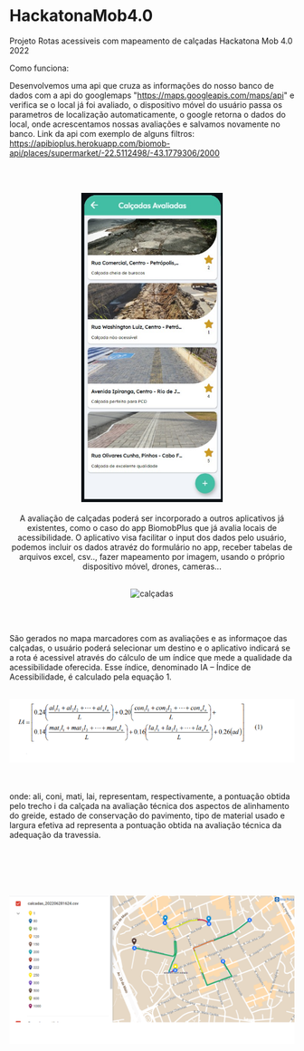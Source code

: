 # HackatonaMob4.0
Projeto Rotas acessiveis com mapeamento de calçadas Hackatona Mob 4.0 2022

Como funciona:

Desenvolvemos uma api que cruza as informações do nosso banco de dados  com a api do googlemaps "https://maps.googleapis.com/maps/api" e verifica se o local já foi avaliado, o dispositivo móvel do usuário passa os parametros de localização automaticamente, o google retorna o dados do local, onde acrescentamos nossas avaliações e salvamos novamente no banco.
Link da api com exemplo de alguns filtros:
https://apibioplus.herokuapp.com/biomob-api/places/supermarket/-22.5112498/-43.1779306/2000

<br>
</br>

<p align="center">
  <img width="250px" src="assets/avaliacoes.jpeg" alt="avaliacao"/>
</>

<br>
</br>
A avaliação de calçadas poderá ser incorporado a outros aplicativos já existentes, como o caso do app BiomobPlus que já avalia locais de acessibilidade.
O aplicativo visa facilitar o input dos dados pelo usuário, podemos incluir os dados atravéz do formulário no app, receber tabelas de arquivos excel, csv.., fazer mapeamento por imagem, usando o próprio dispositivo móvel, drones, cameras...
<br>
</br>

<p align="center">
  <img width="250px" src="calçadas.jpeg" alt="calçadas"/>
</p>
<br>
</br>

São gerados no mapa marcadores com as avaliações e as informaçoe das calçadas, o usuário poderá selecionar um destino e o aplicativo indicará se a rota é acessivel 
através do cálculo de um índice que mede a qualidade da acessibilidade oferecida. Esse índice, denominado IA – Índice de Acessibilidade, é calculado pela equação
1.
<br>
</br>
<p align="center">
  <img  src="equacao.png" alt="equacao"/>
</p>
<br>
</br>
onde:
ali, coni, mati, lai, representam, respectivamente, a pontuação obtida pelo trecho i da calçada na avaliação técnica dos aspectos de alinhamento do greide, estado de conservação do pavimento, tipo de material usado e largura efetiva ad representa a pontuação obtida na avaliação técnica da adequação da travessia. 
<br>
</br>
<br>
</br>
<br>
</br>

<p align="center">
  <img margin="50px" src="mapa.png" alt="avaliacao"/>
</>


